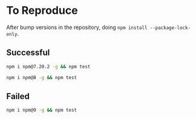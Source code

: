 # To Reproduce

After bump versions in the repository, doing `npm install --package-lock-only`.

## Successful

```bash
npm i npm@7.20.2 -g && npm test
```

```bash
npm i npm@8 -g && npm test
```

## Failed

```bash
npm i npm@9 -g && npm test
```